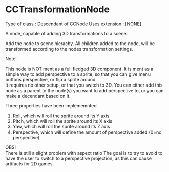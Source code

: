 CCTransformationNode
====================

Type of class  : Descendant of CCNode
Uses extension : [NONE]

A node, capable of adding 3D transformations to a scene.

Add the node to scene hierachy. All children added to the node, will be transformed according to the nodes transformation settings.

Note!

This node is NOT ment as a full fledged 3D component. It is ment as a simple way to add perspective to a sprite, so that you can give menu buttons perspective, or flip a sprite around.  
It requires no other setup, or that you switch to 3D. You can either add this node as a parent to the node(s) you want to add perspective to, or you can make a decendant based on it.

Three properties have been implememnted.  
1) Roll, which will roll the sprite around its Y axis  
2) Pitch, which will roll the sprite around its X axis  
3) Yaw, which will roll the sprite around its Z axis
3) Perspective, which will define the amount of perspective added (0=no perspective)  
 
OBS!  
There is still a slight problem with aspect ratio
The goal is to try to avoid to have the user to switch to a perspective projection, as this can cause artifacts for 2D games.




